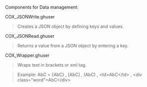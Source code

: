 Components for Data management:

COX_JSONWrite.ghuser
> Creates a JSON object by defining keys and values.

COX_JSONRead.ghuser
> Returns a value from a JSON object by entering a key.

COX_Wrapper.ghuser
> Wraps text in brackets or xml tag.

> Example: AbC = {AbC} , [AbC] , (AbC) , \<td>AbC\</td> , \<div class="word">AbC\</div>
